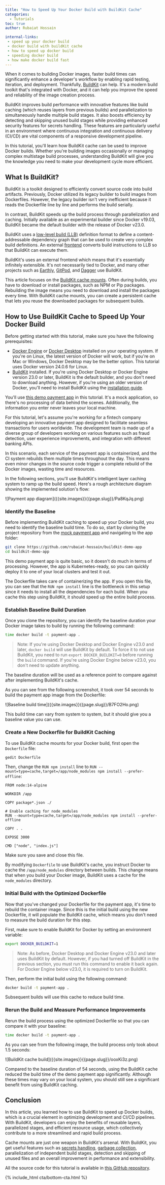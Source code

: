 ```yaml
---
title: "How to Speed Up Your Docker Build with BuildKit Cache"
categories:
  - Tutorials
toc: true
author: Rubaiat Hossain

internal-links:
 - speed up your docker build
 - docker build with buildKit cache
 - how to speed up docker build
 - speeding docker build
 - how make docker build fast
---
```


When it comes to building Docker images, faster build times can significantly enhance a developer's workflow by enabling rapid testing, iteration, and deployment. Thankfully, [BuildKit](https://github.com/moby/buildkit) can help. It's a modern build toolkit that's integrated with Docker, and it can help you improve the speed and reliability of the image creation process.

BuildKit improves build performance with innovative features like build caching (which reuses layers from previous builds) and parallelization to simultaneously handle multiple build stages. It also boosts efficiency by detecting and skipping unused build stages while providing enhanced security features for secrets handling. These features are particularly useful in an environment where continuous integration and continuous delivery (CI/CD) are vital components of a responsive development pipeline.

In this tutorial, you'll learn how BuildKit cache can be used to improve Docker builds. Whether you're building images occasionally or managing complex multistage build processes, understanding BuildKit will give you the knowledge you need to make your development cycle more efficient.

## What Is BuildKit?

BuildKit is a toolkit designed to efficiently convert source code into build artifacts. Previously, Docker utilized its legacy builder to build images from Dockerfiles. However, the legacy builder isn't very inefficient because it reads the Dockerfile line by line and performs the build serially.

In contrast, BuildKit speeds up the build process through parallelization and caching. Initially available as an experimental builder since Docker v19.03, BuildKit became the default builder with the release of Docker v23.0.

BuildKit uses a [low-level build (LLB)](https://github.com/moby/buildkit#exploring-llb) definition format to define a content-addressable dependency graph that can be used to create very complex build definitions. An external [frontend](https://docs.docker.com/build/dockerfile/frontend/) converts build instructions to LLB so that BuildKit can execute them.

BuildKit's uses an external frontend which means that it's essentially infinitely extensible. It's not necessarily tied to Docker, and many other projects such as [Earthly](https://earthly.dev), [GitPod](https://github.com/gitpod-io/gitpod), and [Dagger](https://dagger.io/) use BuildKit.

This article focuses on the [BuildKit cache mounts](https://docs.docker.com/build/guide/mounts/). Often during builds, you have to download or install packages, such as NPM or Pip packages. Rebuilding the image means you need to download and install the packages every time. With BuildKit cache mounts, you can create a persistent cache that lets you reuse the downloaded packages for subsequent builds.

## How to Use BuildKit Cache to Speed Up Your Docker Build

Before getting started with this tutorial, make sure you have the following prerequisites:

- [Docker Engine](https://docs.docker.com/engine/install/) or [Docker Desktop](https://www.docker.com/products/docker-desktop/) installed on your operating system. If you're on Linux, the latest version of Docker will work, but if you're on Mac or Windows, Docker Desktop may be the better option. This tutorial uses Docker version 24.0.6 for Linux.
- [BuildKit](https://github.com/moby/buildkit) installed. If you're using Docker Desktop or Docker Engine version 23.0 or later, BuildKit is the default builder, and you don't need to download anything. However, if you're using an older version of Docker, you'll need to install BuildKit using the [installation guide](https://github.com/moby/buildkit#quick-start).

You'll use [this demo payment app](https://github.com/rubaiat-hossain/buildkit-demo-app) in this tutorial. It's a mock application, so there's no processing of data behind the scenes. Additionally, the information you enter never leaves your local machine.

For this tutorial, let's assume you're working for a fintech company developing an innovative payment app designed to facilitate seamless transactions for users worldwide. The development team is made up of a diverse group of developers working on various features such as fraud detection, user experience improvements, and integration with different banking APIs.

In this scenario, each service of the payment app is containerized, and the CI system rebuilds them multiple times throughout the day. This means even minor changes in the source code trigger a complete rebuild of the Docker images, wasting time and resources.

In the following sections, you'll use BuildKit's intelligent layer caching system to ramp up the build speed. Here's a rough architecture diagram showing the implemented solution's flow:

<div class="wide">
![Payment app diagram]({{site.images}}{{page.slug}}/Pa8KqJq.png)
</div>

### Identify the Baseline

Before implementing BuildKit caching to speed up your Docker build, you need to identify the baseline build time. To do so, start by cloning the project repository from the [mock payment app](https://github.com/rubaiat-hossain/buildkit-demo-app) and navigating to the app folder:

~~~{.bash caption=">_"}
git clone https://github.com/rubaiat-hossain/buildkit-demo-app
cd buildkit-demo-app
~~~

This demo payment app is quite basic, so it doesn't do much in terms of processing. However, the app is Kubernetes-ready, so you can quickly deploy it to one of your local clusters and test it out.

The Dockerfile takes care of containerizing the app. If you open this file, you can see that the `RUN npm install` line is the bottleneck in this setup since it needs to install all the dependencies for each build. When you cache this step using BuildKit, it should speed up the entire build process.

### Establish Baseline Build Duration

Once you clone the repository, you can identify the baseline duration your Docker image takes to build by running the following command:

~~~{.bash caption=">_"}
time docker build -t payment-app .
~~~

> Note: If you're using Docker Desktop and Docker Engine v23.0 and later, `docker build` will use BuildKit by default. To force it to not use BuildKit, you need to run `export DOCKER_BUILDKIT=0` before running the `build` command. If you're using Docker Engine below v23.0, you don't need to update anything.

The baseline duration will be used as a reference point to compare against after implementing BuildKit's cache.

As you can see from the following screenshot, it took over 54 seconds to build the payment app image from the Dockerfile:

<div class="wide">
![Baseline build time]({{site.images}}{{page.slug}}/B7FO2Ho.png)
</div>

This build time can vary from system to system, but it should give you a baseline value you can use.

### Create a New Dockerfile for BuildKit Caching

To use BuildKit cache mounts for your Docker build, first open the `Dockerfile` file:

~~~{.bash caption=">_"}
gedit Dockerfile
~~~

Then, change the `RUN npm install` line to `RUN --mount=type=cache,target=/app/node_modules npm install --prefer-offline`:

~~~{.dockerfile caption="Dockerfile"}
FROM node:14-alpine

WORKDIR /app

COPY package*.json ./

# Enable caching for node_modules
RUN --mount=type=cache,target=/app/node_modules npm install --prefer-offline

COPY . .

EXPOSE 3000

CMD ["node", "index.js"]
~~~

Make sure you save and close this file.

By modifying `Dockerfile` to use BuildKit's cache, you instruct Docker to cache the `/app/node_modules` directory between builds. This change means that when you build your Docker image, BuildKit uses a cache for the `node_modules` directory.

### Initial Build with the Optimized Dockerfile

Now that you've changed your Dockerfile for the payment app, it's time to rebuild the container image. Since this is the initial build using the new Dockerfile, it will populate the BuildKit cache, which means you don't need to measure the build duration for this step.

First, make sure to enable BuildKit for Docker by setting an environment variable:

~~~{.bash caption=">_"}
export DOCKER_BUILDKIT=1
~~~

> Note: As before, Docker Desktop and Docker Engine v23.0 and later uses BuildKit by default. However, if you had turned off BuildKit in the previous section, you must run this command to enable it back again. For Docker Engine below v23.0, it is required to turn on BuildKit.

Then, perform the initial build using the following command:

~~~{.bash caption=">_"}
docker build -t payment-app .
~~~

Subsequent builds will use this cache to reduce build time.

### Rerun the Build and Measure Performance Improvements

Rerun the build process using the optimized Dockerfile so that you can compare it with your baseline:

~~~{.bash caption=">_"}
time docker build -t payment-app .
~~~

As you can see from the following image, the build process only took about 1.5 seconds:

<div class="wide">
![BuildKit cache build]({{site.images}}{{page.slug}}/ooxKi3z.png)
</div>

Compared to the baseline duration of 54 seconds, using the BuildKit cache reduced the build time of the demo payment app significantly. Although these times may vary on your local system, you should still see a significant benefit from using BuildKit caching.

## Conclusion

In this article, you learned how to use BuildKit to speed up Docker builds, which is a crucial element in optimizing development and CI/CD pipelines. With BuildKit, developers can enjoy the benefits of reusable layers, parallelized stages, and efficient resource usage, which collectively contribute to a more streamlined and rapid build process.

Cache mounts are just one weapon in BuildKit's arsenal. With BuildKit, you get useful features such as [secrets handling](https://earthly.dev/blog/buildkit-secrets/), [garbage collection](https://docs.docker.com/build/cache/garbage-collection/), parallelization of independent build stages, detection and skipping of unused files and an overall improvement in performance and extensibility.

All the source code for this tutorial is available in [this GitHub repository](https://github.com/rubaiat-hossain/buildkit-demo-app).

{% include_html cta/bottom-cta.html %}
